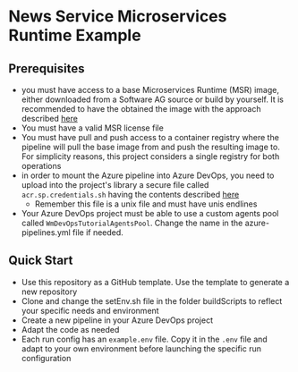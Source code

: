 # News Service Microservices Runtime Example 

## Prerequisites

- you must have access to a base Microservices Runtime (MSR) image, either downloaded from a Software AG source or build by yourself. It is recommended to have the obtained the image with the approach described [here](https://github.com/SoftwareAG/sag-mainstream-devops-az-02-01-container-images-set1)
- You must have a valid MSR license file
- You must have pull and push access to a container registry where the pipeline will pull the base image from and push the resulting image to. For simplicity reasons, this project considers a single registry for both operations
- in order to mount the Azure pipeline into Azure DevOps, you need to upload into the project's library a secure file called `acr.sp.credentials.sh` having the contents described [here](https://github.com/SoftwareAG/sag-mainstream-devops-az-00-prerequisites/blob/main/secureFiles/example.acr.sp.credentials.sh)
  - Remember this file is a unix file and must have unis endlines
- Your Azure DevOps project must be able to use a custom agents pool called `WmDevOpsTutorialAgentsPool`. Change the name in the azure-pipelines.yml file if needed.

## Quick Start

- Use this repository as a GitHub template. Use the template to generate a new repository
- Clone and change the setEnv.sh file in the folder buildScripts to reflect your specific needs and environment
- Create a new pipeline in your Azure DevOps project
- Adapt the code as needed
- Each run config has an `example.env` file. Copy it in the `.env` file and adapt to your own environment before launching the specific run configuration

